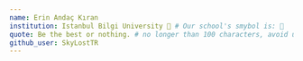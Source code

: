 ```yaml
---
name: Erin Andaç Kıran
institution: Istanbul Bilgi University 📍 # Our school's smybol is: 📍
quote: Be the best or nothing. # no longer than 100 characters, avoid using quotes(") to guarantee the format remains the same.
github_user: SkyLostTR
---
```

